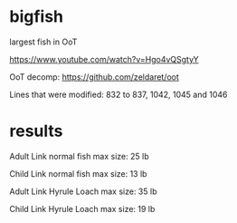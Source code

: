 # bigfish
largest fish in OoT

https://www.youtube.com/watch?v=Hgo4vQSgtyY

OoT decomp: https://github.com/zeldaret/oot

Lines that were modified: 832 to 837, 1042, 1045 and 1046

# results
Adult Link normal fish max size: 25 lb

Child Link normal fish max size: 13 lb

Adult Link Hyrule Loach max size: 35 lb

Child Link Hyrule Loach max size: 19 lb
